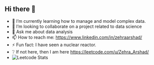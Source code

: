 ## Hi there 👋

- 🌱 I’m currently learning how to manage and model complex data.
- 👯 I’m looking to collaborate on a project related to data science
- 💬 Ask me about data analysis
- 📫 How to reach me: https://www.linkedin.com/in/zehraarshad/
- ⚡ Fun fact: I have seen a nuclear reactor. 
- :grey_question: If not here, then I am here https://leetcode.com/u/Zehra_Arshad/
- ![Leetcode Stats](https://leetcard.jacoblin.cool/Zehra_Arshad)
